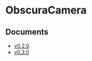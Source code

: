 # ObscuraCamera

## Documents
* [v0.2.0](https://yabby1997.github.io/Obscura/0.2.0/documentation/obscura/)
* [v0.3.0](https://yabby1997.github.io/Obscura/0.3.0/documentation/obscura/)
